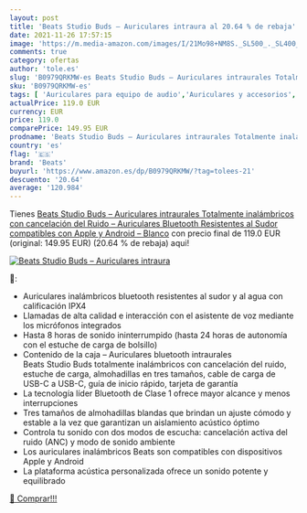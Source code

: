 ```yaml
---
layout: post
title: 'Beats Studio Buds – Auriculares intraura al 20.64 % de rebaja'
date: 2021-11-26 17:57:15
image: 'https://m.media-amazon.com/images/I/21Mo98+NM8S._SL500_._SL400_.jpg'
comments: true
category: ofertas
author: 'tole.es'
slug: 'B0979QRKMW-es Beats Studio Buds – Auriculares intraurales Totalmente...'
sku: 'B0979QRKMW-es'
tags: [ 'Auriculares para equipo de audio','Auriculares y accesorios','Electrónica','apple','beats', ]
actualPrice: 119.0 EUR
currency: EUR
price: 119.0
comparePrice: 149.95 EUR
prodname: 'Beats Studio Buds – Auriculares intraurales Totalmente inalámbricos con cancelación del Ruido – Auriculares Bluetooth Resistentes al Sudor  compatibles con Apple y Android – Blanco'
country: 'es'
flag: '🇪🇸'
brand: 'Beats'
buyurl: 'https://www.amazon.es/dp/B0979QRKMW/?tag=tolees-21'
descuento: '20.64'
average: '120.984'
---
```


Tienes [Beats Studio Buds – Auriculares intraurales Totalmente inalámbricos con cancelación del Ruido – Auriculares Bluetooth Resistentes al Sudor  compatibles con Apple y Android – Blanco](https://www.amazon.es/dp/B0979QRKMW/?tag=tolees-21) con precio final de  119.0 EUR (original: 149.95 EUR) (20.64 %  de rebaja) aqui!

[![Beats Studio Buds – Auriculares intraura](https://m.media-amazon.com/images/I/21Mo98+NM8S._SL500_._SL400_.jpg)](https://www.amazon.es/dp/B0979QRKMW/?tag=tolees-21)

🔎:

- Auriculares inalámbricos bluetooth resistentes al sudor y al agua con calificación IPX4
- Llamadas de alta calidad e interacción con el asistente de voz mediante los micrófonos integrados
- Hasta 8 horas de sonido ininterrumpido (hasta 24 horas de autonomía con el estuche de carga de bolsillo)
- Contenido de la caja – Auriculares bluetooth intraurales Beats Studio Buds totalmente inalámbricos con cancelación del ruido, estuche de carga, almohadillas en tres tamaños, cable de carga de USB-C a USB-C, guía de inicio rápido, tarjeta de garantía
- La tecnología líder Bluetooth de Clase 1 ofrece mayor alcance y menos interrupciones
- Tres tamaños de almohadillas blandas que brindan un ajuste cómodo y estable a la vez que garantizan un aislamiento acústico óptimo
- Controla tu sonido con dos modos de escucha: cancelación activa del ruido (ANC) y modo de sonido ambiente
- Los auriculares inalámbricos Beats son compatibles con dispositivos Apple y Android
- La plataforma acústica personalizada ofrece un sonido potente y equilibrado

[🛒 Comprar!!!](https://www.amazon.es/dp/B0979QRKMW/?tag=tolees-21)

